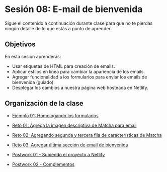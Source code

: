 # Sesión 08: E-mail de bienvenida

Sigue el contenido a continuación durante clase para que no te pierdas ningún
detalle de lo que estás a punto de aprender.

## Objetivos

En esta sesión aprenderás:

- Usar etiquetas de HTML para creación de emails.
- Aplicar estilos en línea para cambiar la apariencia de los emails.
- Agregar funcionalidad a los formularios para enviar los emails de bienvenida
  (guiado).
- Desplegar los cambios a nuestra página web hosteada en Netlify.

## Organización de la clase

- [Ejemplo 01: Homologando los formularios](./Ejemplo-01)

- [Reto  01: Agrega la imagen descriptiva de Matcha para email](./reto-01)

- [Reto  02: Agregando segunda y tercera fila de características de Matcha](./reto-02)

- [Reto  03: Agregar última sección de email de bienvenida](./reto-02)

- [Postwork 01 - Subiendo el proyecto a Netlify](./postwork-01)

- [Postwork 02 - Complementos](./postwork-02)
